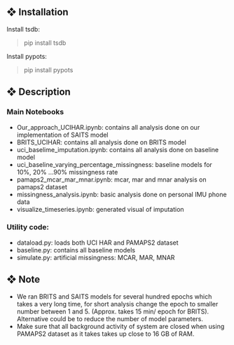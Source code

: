 ## ❖ Installation
Install tsdb:
> pip install tsdb

Install pypots: 
> pip install pypots

## ❖ Description

### Main Notebooks
* Our_approach_UCIHAR.ipynb: contains all analysis done on our implementation of SAITS model
* BRITS_UCIHAR: contains all analysis done on BRITS model
* uci_baselime_imputation.ipynb: contains all analysis done on baseline model
* uci_baseline_varying_percentage_missingness: baseline models for 10%, 20% ...90% missingness rate
* pamaps2_mcar_mar_mnar.ipynb: mcar, mar and mnar analysis on pamaps2 dataset
* missingness_analysis.ipynb: basic analysis done on personal IMU phone data
* visualize_timeseries.ipynb: generated visual of imputation

### Utility code:
* dataload.py: loads both UCI HAR and PAMAPS2 dataset
* baseline.py: contains all baseline models
* simulate.py: artificial missingness: MCAR, MAR, MNAR

## ❖ Note
* We ran BRITS and SAITS models for several hundred epochs which takes a very long time, for short analysis change the epoch to smaller number between 1 and 5. (Approx. takes 15 min/ epoch for BRITS). Alternative could be to reduce the number of model parameters.
* Make sure that all background activity of system are closed when using PAMAPS2 dataset as it takes takes up close to 16 GB of RAM.
